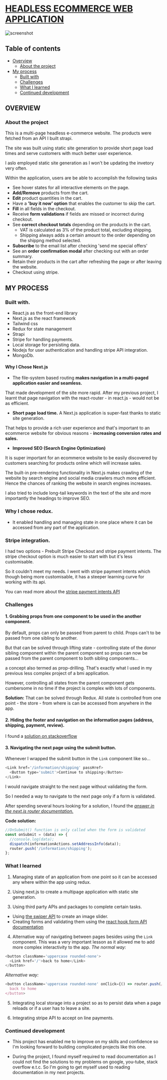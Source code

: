 
# [HEADLESS ECOMMERCE WEB APPLICATION](https://asmn-grocery-store.netlify.app)

![screenshot](https://res.cloudinary.com/dbsbevgcj/image/upload/v1654530655/Screenshot_20220606_174245_Chrome_7d32a6a9f5.jpg?updated_at=2022-06-06T15:50:57.804Z)

## Table of contents

- [Overview](#overview)
  - [About the project](#about-the-project)
- [My process](#my-process)
  - [Built with](#built-with)
  - [Challenges](#challenges)
  - [What I learned](#what-i-learned)
  - [Continued development](#continued-development)

## OVERVIEW

### About the project
This is a multi-page headless e-commerce website. The products were fetched from an API I built strapi.

The site was built using static site generation to provide short page load times and serve customers with much better user experience. 

I aslo employed static site generation as I won't be updating the invetory very often.

Within the application, users are be able to accomplish the following tasks
 - See hover states for all interactive elements on the page.
 - **Add/Remove** products from the cart.
 - **Edit** product quantities in the cart.
 - Have a **'buy it now' option** that enables the customer to skip the cart.
 - **Fill** in all fields in the checkout.
 - Receive **form validations** if fields are missed or incorrect during checkout.
 - See **correct checkout totals** depending on the products in the cart.
   - VAT is calculated as 3% of the product total, excluding shipping.
   - Shipping always adds a certain amount to the order depending on the shippng method selected.
 - **Subscribe** to the email list after checking 'send me special offers'
 - See an **order confirmation modal** after checking out with an order summary.
 - Retain their products in the cart after refreshing the page or after leaving the website.
 - Checkout using stripe.

## MY PROCESS

### Built with.
- React.js as the front-end library
- Next.js as the react framework
- Tailwind css
- Redux for state management
- Strapi
- Stripe for handling payments.
- Local storage for persisting data.
- Nodejs for user authentication and handling stripe API integration.
- MongoDb.

#### Why I Chose Next.js
- The file-system based routing **makes navigation in a multi-paged application easier and seamless.** 

That made development of the site more rapid. After my previous project, I learnt that page navigation 
with the react-router - in react.js - would not be as efficient. 

- **Short page load time.** A Next.js application is super-fast thanks to static site generation. 

That helps to provide a rich user experience and that's important to an ecommerce website for obvious reasons - **increasing conversion rates and sales.** 

- **Improved SEO (Search Engine Optimization)** 

It is super important for an ecommerce website to be easily discovered by customers searching for products online which will increase sales.

The built-in pre-rendering functionality in Next.js makes crawling of the website by search engine and social media crawlers much more efficient. Hence the chances of ranking the website in search engines increases.

I also tried to include long-tail keywords in the text of the site and more importantly the headings to improve SEO.

### Why I chose redux.
- It enabled handling and managing state in one place where it can be accessed from any part of the application.

### Stripe integration.
I had two options - Prebuilt Stripe Checkout and stripe payment intents. The stripe checkout option is much easier to start with but it's less customisable.

So it couldn't meet my needs. I went with stripe payment intents which though being more customisable, it has a steeper learning curve for working with its api.

You can read more about the [stripe payment intents API](https://stripe.com/docs/payments/accept-a-payment?platform=web&ui=elements&html-or-react=react)
 
### Challenges

#### 1. Grabbing props from one component to be used in the another component.

By default, props can only be passed from parent to child. Props can't to be passed from one sibling to another.

But that can be solved through lifting state - controlling state of the donor sibling component within the parent component so props can now be passed from the parent component to both sibling components...

a concept also termed as prop-drilling. That's exactly what I used in my previous less complex project of a bmi application.

However, controlling all states from the parent component gets cumbersome in no time if the project is complex with lots of components.

**Solution:** That can be solved through Redux. All state is controlled from one point - the store - from where is can be accessed from anywhere in the app.

#### 2. Hiding the footer and navigation on the information pages (address, shipping, payment, review).

I found a [solution on stackoverflow](https://stackoverflow.com/questions/67663919/how-to-hide-header-only-at-one-page-in-nextjs-app)

#### 3. Navigating the next page using the submit button.

Whenever I wrapped the submit button in the `Link` component like so...

```js
<Link href='/information/shipping' passHref>
  <Button type='submit'>Continue to shipping</Button>
</Link>
```

I would navigate straight to the next page without validating the form. 

So I needed a way to navigate to the next page only if a form is validated.

After spending several hours looking for a solution, I found the [_answer in the next.js router documentation._](https://nextjs.org/docs/api-reference/next/router)

**Code solution:**

```js
//OnSubmit() function is only called when the form is validated
const onSubmit = (data) => {
  //console.log(data);
  dispatch(informationActions.setAddressInfo(data));
  router.push('/information/shipping');
};
```

###  What I learned

1. Managing state of an application from one point so it can be accessed any where within the app using redux.

2. Using next.js to create a multipage application with static site generation.

3. Using third party APIs and packages to complete certain tasks.

- Using [the swiper API](https://swiperjs.com/react) to create an image slider.
- Creating forms and validating them using the [react hook form API documentation](https://react-hook-form.com/get-started)

4. Alternative way of navigating between pages besides using the `Link` component. This was a very important lesson as it allowed me to add more complex interactivity to the app.
   _The normal way:_

```js
<button className='uppercase rounded-none'>
  <Link href='/'>back to home</Link>
</button>
```

_Alternative way:_

```js
<button className='uppercase rounded-none' onClick={() => router.push(/)}>
  back to home
</button>
```
5. Integrating local storage into a project so as to persist data when a page reloads or if a user has to leave a site.

6. Integrating stripe API to accept on line payments.
### Continued development

- This project has enabled me to improve on my skills and confidence so I'm looking forward to building complicated projects like this one.

- During the project, I found myself required to read documentation as I could not find the solutions to my problems on google, you-tube, stack overflow e.t.c. So I'm going to get myself used to reading documentation in my next projects. 